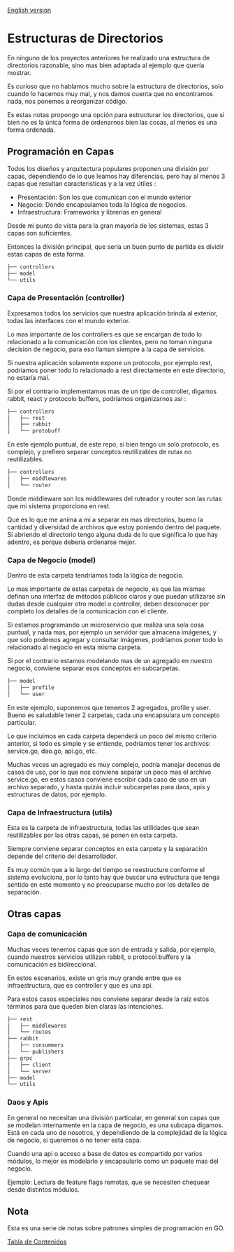 [English version](README_en.md)

# Estructuras de Directorios

En ninguno de los proyectos anteriores he realizado una estructura de directorios razonable, sino mas bien adaptada al ejemplo que quería mostrar.

Es curioso que no hablamos mucho sobre la estructura de directorios, solo cuando lo hacemos muy mal, y nos damos cuenta que no encontramos nada, nos ponemos a reorganizar código.

Es estas notas propongo una opción para estructurar los directorios, que si bien no es la única forma de ordenarnos bien las cosas, al menos es una forma ordenada.

## Programación en Capas

Todos los diseños y arquitectura populares proponen una división por capas, dependiendo de lo que leamos hay diferencias, pero hay al menos 3 capas que resultan características y a la vez útiles :

- Presentación: Son los que comunican con el mundo exterior
- Negocio: Donde encapsulamos toda la lógica de negocios.
- Infraestructura: Frameworks y librerías en general

Desde mi punto de vista para la gran mayoría de los sistemas, estas 3 capas son suficientes.

Entonces la división principal, que seria un buen punto de partida es dividir estas capas de esta forma.

```bash
├── controllers
├── model
└── utils

```

### Capa de Presentación (controller)

Expresamos todos los servicios que nuestra aplicación brinda al exterior, todas las interfaces con el mundo exterior.

Lo mas importante de los controllers es que se encargan de todo lo relacionado a la comunicación con los clientes, pero no toman ninguna decision de negocio, para eso llaman siempre a la capa de servicios.

Si nuestra aplicación solamente expone un protocolo, por ejemplo rest, podríamos poner todo lo relacionado a rest directamente en este directorio, no estaría mal.

Si por el contrario implementamos mas de un tipo de controller, digamos rabbit, react y protocolo buffers, podríamos organizarnos asi :

```bash
├── controllers
│   ├── rest
│   ├── rabbit
│   └── protobuff
```

En este ejemplo puntual, de este repo, si bien tengo un solo protocolo, es complejo, y prefiero separar conceptos reutilizables de rutas no reutilizables.

```bash
├── controllers
│   ├── middlewares
│   └── router
```

Donde middleware son los middlewares del ruteador y router son las rutas que mi sistema proporciona en rest.

Que es lo que me anima a mi a separar en mas directorios, bueno la cantidad y diversidad de archivos que estoy poniendo dentro del paquete. Si abriendo el directorio tengo alguna duda de lo que significa lo que hay adentro, es porque debería ordenarse mejor.

### Capa de Negocio (model)

Dentro de esta carpeta tendríamos toda la lógica de negocio.

Lo mas importante de estas carpetas de negocio, es que las mismas definan una interfaz de métodos públicos claros y que puedan utilizarse sin dudas desde cualquier otro model o controller, deben desconocer por completo los detalles de la comunicación con el cliente.

Si estamos programando un microservicio que realiza una sola cosa puntual, y nada mas, por ejemplo un servidor que almacena imágenes, y que solo podemos agregar y consultar imágenes, podríamos poner todo lo relacionado al negocio en esta misma carpeta.

Si por el contrario estamos modelando mas de un agregado en nuestro negocio, conviene separar esos conceptos en subcarpetas.

```bash
├── model
│   ├── profile
│   └── user
```

En este ejemplo, suponemos que tenemos 2 agregados, profile y user. Bueno es saludable tener 2 carpetas, cada una encapsulara um concepto particular.

Lo que incluimos en cada carpeta dependerá un poco del mismo criterio anterior, si todo es simple y se entiende, podríamos tener los archivos: service.go, dao.go, api.go, etc.

Muchas veces un agregado es muy complejo, podría manejar decenas de casos de uso, por lo que nos conviene separar un poco mas el archivo service.go, en estos casos conviene escribir cada caso de uso en un archivo separado, y hasta quizás incluir subcarpetas para daos, apis y estructuras de datos, por ejemplo.

### Capa de Infraestructura (utils)

Esta es la carpeta de infraestructura, todas las utilidades que sean reutilizables por las otras capas, se ponen en esta carpeta.

Siempre conviene separar conceptos en esta carpeta y la separación depende del criterio del desarrollador.

Es muy común que a lo largo del tiempo se reestructure conforme el sistema evoluciona, por lo tanto hay que buscar una estructura que tenga sentido en este momento y no preocuparse mucho por los detalles de separación.

## Otras capas

### Capa de comunicación

Muchas veces tenemos capas que son de entrada y salida, por ejemplo, cuando nuestros servicios utilizan rabbit, o protocol buffers y la comunicación es bidireccional.

En estos escenarios, existe un gris muy grande entre que es infraestructura, que es controller y que es una api.

Para estos casos especiales nos conviene separar desde la raíz estos términos para que queden bien claras las intenciones.

```bash
├── rest
│   ├── middlewares
│   └── routes
├── rabbit
│   ├── consummers
│   └── publishers
├── grpc
│   ├── client
│   └── server
├── model
└── utils

```

### Daos y Apis

En general no necesitan una división particular, en general son capas que se modelan internamente en la capa de negocio, es una subcapa digamos. Está en cada uno de nosotros, y dependiendo de la complejidad de la lógica de negocio, si queremos o no tener esta capa.

Cuando una api o acceso a base de datos es compartido por varios módulos, lo mejor es modelarlo y encapsularlo como un paquete mas del negocio.

Ejemplo: Lectura de feature flags remotas, que se necesiten chequear desde distintos módulos.

## Nota

Esta es una serie de notas sobre patrones simples de programación en GO.

[Tabla de Contenidos](../README.md)
